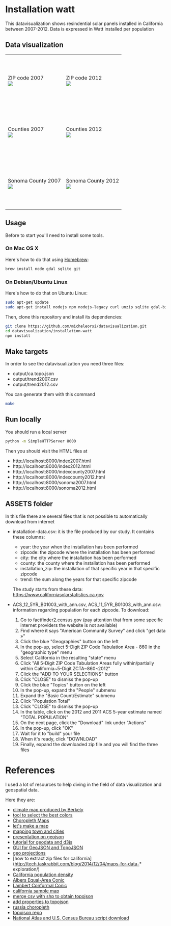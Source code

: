 Installation watt
=================
This datavisualization shows resindential solar panels installed in California between 2007-2012. 
Data is expressed in Watt installed per population 

Data visualization
------------------

<table>
<tr height="162">
<td>ZIP code 2007<br><a href="http://micheleorsi.github.io/datavisualization/installation-watt/index2007.html"><img src="https://cloud.githubusercontent.com/assets/1033117/9747609/f94e3288-567e-11e5-88e8-9d325c1dbd3e.png"></a></td>
<td>ZIP code 2012<br><a href="http://micheleorsi.github.io/datavisualization/installation-watt/index2012.html"><img src="https://cloud.githubusercontent.com/assets/1033117/9747610/fbd0e3d4-567e-11e5-9742-32655bce3e0e.png"></a></td>
</tr>
<tr height="162">
<td>Counties 2007<br><a href="http://micheleorsi.github.io/datavisualization/installation-watt/indexcounty2007.html"><img src="https://cloud.githubusercontent.com/assets/1033117/9747611/fbf70582-567e-11e5-865a-29f27f8682c9.png"></a></td>
<td>Counties 2012<br><a href="http://micheleorsi.github.io/datavisualization/installation-watt/indexcounty2012.html"><img src="https://cloud.githubusercontent.com/assets/1033117/9747612/fd51beb8-567e-11e5-9719-e7293bb9c6af.png"></a></td>
</tr>
<tr height="162">
<td>Sonoma County 2007<br><a href="http://micheleorsi.github.io/datavisualization/installation-watt/sonoma2007.html"><img src="https://cloud.githubusercontent.com/assets/1033117/10869833/66d47842-80bb-11e5-8f7d-005e9b887546.png"></a></td>
<td>Sonoma County 2012<br><a href="http://micheleorsi.github.io/datavisualization/installation-watt/sonoma2012.html"><img src="https://cloud.githubusercontent.com/assets/1033117/10869832/586cd128-80bb-11e5-968a-ba44eb695798.png"></a></td>
</tr>
</table>

Usage
-----
Before to start you'll need to install some tools.

### On Mac OS X
Here's how to do that using [Homebrew](http://brew.sh/):

```bash
brew install node gdal sqlite git
```

### On Debian/Ubuntu Linux
Here's how to do that on Ubuntu Linux:

```bash
sudo apt-get update
sudo apt-get install nodejs npm nodejs-legacy curl unzip sqlite gdal-bin git
```

Then, clone this repository and install its dependencies:

```bash
git clone https://github.com/micheleorsi/datavisualization.git
cd datavisualization/installation-watt
npm install
```

Make targets
------------
In order to see the datavisualization you need three files:
* output/ca.topo.json 
* output/trend2007.csv 
* output/trend2012.csv

You can generate them with this command
```bash
make
```

Run locally
-----------
You should run a local server
```bash
python -m SimpleHTTPServer 8000
```

Then you should visit the HTML files at 
* http://localhost:8000/index2007.html
* http://localhost:8000/index2012.html
* http://localhost:8000/indexcounty2007.html
* http://localhost:8000/indexcounty2012.html
* http://localhost:8000/sonoma2007.html
* http://localhost:8000/sonoma2012.html


ASSETS folder
-------------
In this file there are several files that is not possible to automatically download from internet  

* installation-data.csv: it is the file produced by our study. It contains these columns:
  * year: the year when the installation has been performed
  * zipcode: the zipcode where the installation has been performed 
  * city: the city where the installation has been performed
  * county: the county where the installation has been performed
  * installation_zip: the installation of that specific year in that specific zipcode
  * trend: the sum along the years for that specific zipcode
  
  The study starts from these data: https://www.californiasolarstatistics.ca.gov
  
* ACS_12_5YR_B01003_with_ann.csv, ACS_11_5YR_B01003_with_ann.csv: information regarding population for each zipcode. To download:
  1. Go to factfinder2.census.gov (pay attention that from some specific internet providers the website is not available)
  2. Find where it says "American Community Survey" and click "get data »"
  3. Click the blue "Geographies" button on the left
  4. In the pop-up, select 5-Digit ZIP Code Tabulation Area - 860 in the "geographic type" menu
  5. Select California in the resulting "state" menu
  6. Click "All 5-Digit ZIP Code Tabulation Areas fully within/partially within California~5-Digit ZCTA~860~2012"
  7. Click the "ADD TO YOUR SELECTIONS" button
  8. Click "CLOSE" to dismiss the pop-up
  9. Click the blue "Topics" button on the left
  10. In the pop-up, expand the "People" submenu
  11. Expand the "Basic Count/Estimate" submenu
  12. Click "Population Total"
  13. Click "CLOSE" to dismiss the pop-up
  14. In the table, click on the 2012 and 2011 ACS 5-year estimate named "TOTAL POPULATION"
  15. On the next page, click the "Download" link under "Actions"
  16. In the pop-up, click "OK"
  17. Wait for it to "build" your file
  18. When it's ready, click "DOWNLOAD"
  19. Finally, expand the downloaded zip file and you will find the three files
  
References
==========
I used a lot of resources to help diving in the field of data visualization and geospatial data.

Here they are:
* [climate map produced by Berkely](http://coolclimate.berkeley.edu/maps)
* [tool to select the best colors](http://colorbrewer2.org/)
* [Choropleth Maps](http://synthesis.sbecker.net/articles/2012/07/18/learning-d3-part-7-choropleth-maps)
* [let's make a map](http://bost.ocks.org/mike/map/)
* [mapping town and cities](http://techslides.com/mapping-town-boundaries-with-d3)
* [presentation on geojson](http://lyzidiamond.com/geojson-in-maps/#83)
* [tutorial for geodata and d3js](http://www.tnoda.com/blog/2013-12-07)
* [GUI for GeoJSON and TopoJSON](http://shancarter.github.io/distillery)
* [geo projections](https://github.com/mbostock/d3/wiki/Geo-Projections)
* [how to extract zip files for california](http://tech.taskrabbit.com/blog/2014/12/04/maps-for-data-* exploration/)
* [California population density](http://bl.ocks.org/mbostock/5562380)
* [Albers Equal-Area Conic](http://bl.ocks.org/mbostock/3734308)
* [Lambert Conformal Conic](http://bl.ocks.org/mbostock/3734321)
* [california sample map](http://shancarter.github.io/ucb-dataviz-fall-2013/classes/interactive-maps/)
* [merge csv with shp to obtain topojson](http://bl.ocks.org/mbostock/5562380)
* [add properties to topojson](http://stackoverflow.com/questions/18444261/how-to-add-properties-to-topojson-file)
* [russia choropleth](http://bl.ocks.org/KoGor/5685876)
* [topojson repo](https://github.com/mbostock/topojson)
* [National Atlas and U.S. Census Bureau script download](https://github.com/mbostock/us-atlas)

